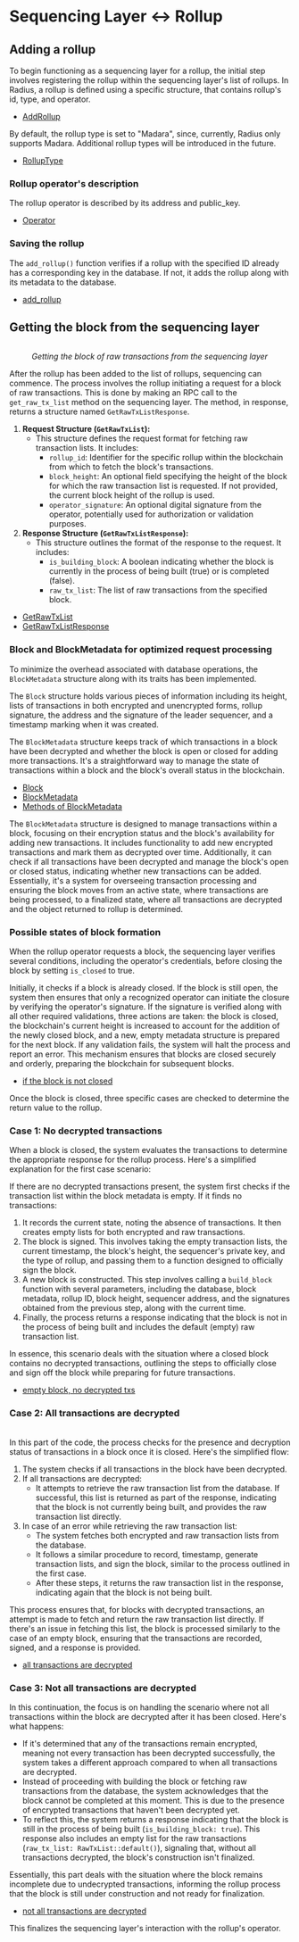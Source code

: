 # Sequencing Layer ↔ Rollup

## Adding a rollup <a href="#adding-a-rollup" id="adding-a-rollup"></a>

To begin functioning as a sequencing layer for a rollup, the initial step involves registering the rollup within the sequencing layer's list of rollups. In Radius, a rollup is defined using a specific structure, that contains rollup's id, type, and operator.

* [AddRollup](code-references.md#addrollup)

By default, the rollup type is set to "Madara", since, currently, Radius only supports Madara. Additional rollup types will be introduced in the future.

* [RollupType](code-references.md#rolluptype)

### Rollup operator's description

The rollup operator is described by its address and public\_key.

* [Operator](code-references.md#operator)

### Saving the rollup

The `add_rollup()` function verifies if a rollup with the specified ID already has a corresponding key in the database. If not, it adds the rollup along with its metadata to the database.

* [add\_rollup](code-references.md#add_rollup)

## Getting the block from the sequencing layer

<figure><img src="../../.gitbook/assets/image (11) (1) (1).png" alt=""><figcaption><p><em>Getting the block of raw transactions from the sequencing layer</em></p></figcaption></figure>

After the rollup has been added to the list of rollups, sequencing can commence. The process involves the rollup initiating a request for a block of raw transactions. This is done by making an RPC call to the `get_raw_tx_list` method on the sequencing layer. The method, in response, returns a structure named `GetRawTxListResponse`.&#x20;

1. **Request Structure (`GetRawTxList`):**
   * This structure defines the request format for fetching raw transaction lists. It includes:
     * `rollup_id`: Identifier for the specific rollup within the blockchain from which to fetch the block's transactions.
     * `block_height`: An optional field specifying the height of the block for which the raw transaction list is requested. If not provided, the current block height of the rollup is used.
     * `operator_signature`: An optional digital signature from the operator, potentially used for authorization or validation purposes.
2. **Response Structure (`GetRawTxListResponse`):**
   * This structure outlines the format of the response to the request. It includes:
     * `is_building_block`: A boolean indicating whether the block is currently in the process of being built (true) or is completed (false).
     * `raw_tx_list`: The list of raw transactions from the specified block.

* [GetRawTxList](code-references.md#getrawtxlist)
* [GetRawTxListResponse](code-references.md#getrawtxlistresponse)

### Block and BlockMetadata for optimized request processing

To minimize the overhead associated with database operations, the `BlockMetadata` structure along with its traits has been implemented.

The `Block` structure holds various pieces of information including its height, lists of transactions in both encrypted and unencrypted forms, rollup signature, the address and the signature of the leader sequencer, and a timestamp marking when it was created.

The `BlockMetadata` structure keeps track of which transactions in a block have been decrypted and whether the block is open or closed for adding more transactions. It's a straightforward way to manage the state of transactions within a block and the block's overall status in the blockchain.

* [Block](code-references.md#block)
* [BlockMetadata](code-references.md#blockmetadata)
* [Methods of BlockMetadata](code-references.md#impl-blockmetadata)

The `BlockMetadata` structure is designed to manage transactions within a block, focusing on their encryption status and the block's availability for adding new transactions. It includes functionality to add new encrypted transactions and mark them as decrypted over time. Additionally, it can check if all transactions have been decrypted and manage the block's open or closed status, indicating whether new transactions can be added. Essentially, it's a system for overseeing transaction processing and ensuring the block moves from an active state, where transactions are being processed, to a finalized state, where all transactions are decrypted and the object returned to rollup is determined.

### Possible states of block formation

When the rollup operator requests a block, the sequencing layer verifies several conditions, including the operator's credentials, before closing the block by setting `is_closed` to true.

Initially, it checks if a block is already closed. If the block is still open, the system then ensures that only a recognized operator can initiate the closure by verifying the operator's signature. If the signature is verified along with all other required validations, three actions are taken: the block is closed, the blockchain's current height is increased to account for the addition of the newly closed block, and a new, empty metadata structure is prepared for the next block. If any validation fails, the system will halt the process and report an error. This mechanism ensures that blocks are closed securely and orderly, preparing the blockchain for subsequent blocks.

* [if the block is not closed](code-references.md#block-is-not-closed)

Once the block is closed, three specific cases are checked to determine the return value to the rollup.

### Case 1: No decrypted transactions

When a block is closed, the system evaluates the transactions to determine the appropriate response for the rollup process. Here's a simplified explanation for the first case scenario:

If there are no decrypted transactions present, the system first checks if the transaction list within the block metadata is empty. If it finds no transactions:

1. It records the current state, noting the absence of transactions. It then creates empty lists for both encrypted and raw transactions.
2. The block is signed. This involves taking the empty transaction lists, the current timestamp, the block's height, the sequencer's private key, and the type of rollup, and passing them to a function designed to officially sign the block.
3. A new block is constructed. This step involves calling a `build_block` function with several parameters, including the database, block metadata, rollup ID, block height, sequencer address, and the signatures obtained from the previous step, along with the current time.
4. Finally, the process returns a response indicating that the block is not in the process of being built and includes the default (empty) raw transaction list.

In essence, this scenario deals with the situation where a closed block contains no decrypted transactions, outlining the steps to officially close and sign off the block while preparing for future transactions.

* [empty block, no decrypted txs](code-references.md#block-is-empty-no-decrypted-transactions)

### Case 2: All transactions are decrypted

\
In this part of the code, the process checks for the presence and decryption status of transactions in a block once it is closed. Here's the simplified flow:

1. The system checks if all transactions in the block have been decrypted.
2. If all transactions are decrypted:
   * It attempts to retrieve the raw transaction list from the database. If successful, this list is returned as part of the response, indicating that the block is not currently being built, and provides the raw transaction list directly.
3. In case of an error while retrieving the raw transaction list:
   * The system fetches both encrypted and raw transaction lists from the database.
   * It follows a similar procedure to record, timestamp, generate transaction lists, and sign the block, similar to the process outlined in the first case.
   * After these steps, it returns the raw transaction list in the response, indicating again that the block is not being built.

This process ensures that, for blocks with decrypted transactions, an attempt is made to fetch and return the raw transaction list directly. If there's an issue in fetching this list, the block is processed similarly to the case of an empty block, ensuring that the transactions are recorded, signed, and a response is provided.

* [all transactions are decrypted](code-references.md#block-is-not-empty-all-transactions-are-decrypted)

### Case 3: Not all transactions are decrypted

In this continuation, the focus is on handling the scenario where not all transactions within the block are decrypted after it has been closed. Here's what happens:

* If it's determined that any of the transactions remain encrypted, meaning not every transaction has been decrypted successfully, the system takes a different approach compared to when all transactions are decrypted.
* Instead of proceeding with building the block or fetching raw transactions from the database, the system acknowledges that the block cannot be completed at this moment. This is due to the presence of encrypted transactions that haven't been decrypted yet.
* To reflect this, the system returns a response indicating that the block is still in the process of being built (`is_building_block: true`). This response also includes an empty list for the raw transactions (`raw_tx_list: RawTxList::default()`), signaling that, without all transactions decrypted, the block's construction isn't finalized.

Essentially, this part deals with the situation where the block remains incomplete due to undecrypted transactions, informing the rollup process that the block is still under construction and not ready for finalization.

* [not all transactions are decrypted](code-references.md#block-is-not-empty-not-all-transactions-are-decrypted)

This finalizes the sequencing layer's interaction with the rollup's operator.&#x20;
